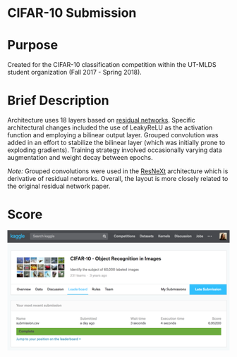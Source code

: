 # CIFAR-10 Submission

# Purpose

Created for the CIFAR-10 classification competition within the UT-MLDS student organization (Fall 2017 - Spring 2018).

# Brief Description

Architecture uses 18 layers based on [residual networks](https://arxiv.org/pdf/1512.03385.pdf). Specific architectural changes included the use of LeakyReLU as the activation function and employing a bilinear output layer. Grouped convolution was added in an effort to stabilize the bilinear layer (which was initially prone to exploding gradients). Training strategy involved occasionally varying data augmentation and weight decay between epochs.

*Note:* Grouped convolutions were used in the [ResNeXt](https://arxiv.org/pdf/1611.05431.pdf) architecture which is derivative of residual networks. Overall, the layout is more closely related to the original residual network paper.

# Score

![](https://github.com/jacoblubecki/cifar10-utmlds-s18/blob/master/score.png)

